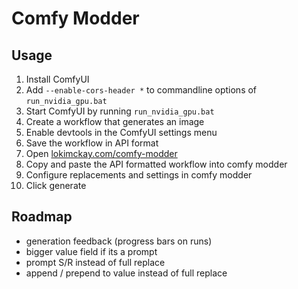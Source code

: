 # Comfy Modder

## Usage

1. Install ComfyUI
1. Add `--enable-cors-header *` to commandline options of `run_nvidia_gpu.bat`
1. Start ComfyUI by running `run_nvidia_gpu.bat`
1. Create a workflow that generates an image
1. Enable devtools in the ComfyUI settings menu
1. Save the workflow in API format
1. Open [lokimckay.com/comfy-modder](https://lokimckay.com/comfy-modder)
1. Copy and paste the API formatted workflow into comfy modder
1. Configure replacements and settings in comfy modder
1. Click generate

## Roadmap

- generation feedback (progress bars on runs)
- bigger value field if its a prompt
- prompt S/R instead of full replace
- append / prepend to value instead of full replace
